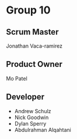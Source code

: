 # Group 10
## Scrum Master
Jonathan Vaca-ramirez
## Product Owner
Mo Patel
## Developer
- Andrew Schulz
- Nick Goodwin
- Dylan Sperry
- Abdulrahman Alqahtani
